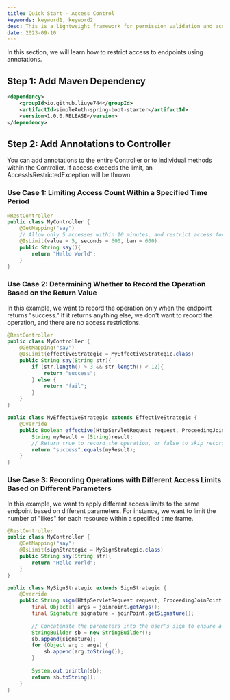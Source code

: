 ```yaml
---
title: Quick Start - Access Control
keywords: keyword1, keyword2
desc: This is a lightweight framework for permission validation and access control based on Spring Boot. Suitable for lightweight and progressive projects.
date: 2023-09-10
---
```


In this section, we will learn how to restrict access to endpoints using annotations.

## Step 1: Add Maven Dependency

```xml
<dependency>
    <groupId>io.github.liuye744</groupId>
    <artifactId>simpleAuth-spring-boot-starter</artifactId>
    <version>1.0.0.RELEASE</version>
</dependency>
```
## Step 2: Add Annotations to Controller
You can add annotations to the entire Controller or to individual methods within the Controller. If access exceeds the limit, an AccessIsRestrictedException will be thrown.

### Use Case 1: Limiting Access Count Within a Specified Time Period

```java
@RestController
public class MyController {
    @GetMapping("say")
    // Allow only 5 accesses within 10 minutes, and restrict access for 10 minutes if exceeded
    @IsLimit(value = 5, seconds = 600, ban = 600)
    public String say(){
        return "Hello World";
    }
}
```

### Use Case 2: Determining Whether to Record the Operation Based on the Return Value

In this example, we want to record the operation only when the endpoint returns "success." If it returns anything else, we don't want to record the operation, and there are no access restrictions.

```java
@RestController
public class MyController {
    @GetMapping("say")
    @IsLimit(effectiveStrategic = MyEffectiveStrategic.class)
    public String say(String str){
        if (str.length() > 3 && str.length() < 12){
            return "success";
        } else {
            return "fail";
        }
    }
}

public class MyEffectiveStrategic extends EffectiveStrategic {
    @Override
    public Boolean effective(HttpServletRequest request, ProceedingJoinPoint joinPoint, Object result) {
        String myResult = (String)result;
        // Return true to record the operation, or false to skip recording
        return "success".equals(myResult);
    }
}
```

### Use Case 3: Recording Operations with Different Access Limits Based on Different Parameters

In this example, we want to apply different access limits to the same endpoint based on different parameters. For instance, we want to limit the number of "likes" for each resource within a specified time frame.

```java
@RestController
public class MyController {
    @GetMapping("say")
    @IsLimit(signStrategic = MySignStrategic.class)
    public String say(String str){
        return "Hello World";
    }
}

public class MySignStrategic extends SignStrategic {
    @Override
    public String sign(HttpServletRequest request, ProceedingJoinPoint joinPoint) {
        final Object[] args = joinPoint.getArgs();
        final Signature signature = joinPoint.getSignature();
        
        // Concatenate the parameters into the user's sign to ensure a unique sign for different parameter values
        StringBuilder sb = new StringBuilder();
        sb.append(signature);
        for (Object arg : args) {
            sb.append(arg.toString());
        }
        
        System.out.println(sb);
        return sb.toString();
    }
}
```